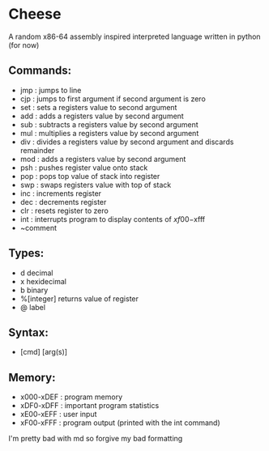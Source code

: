 # Cheese
A random x86-64 assembly inspired interpreted language written in python (for now)

## Commands:

- jmp : jumps to line
- cjp : jumps to first argument if second argument is zero
- set : sets a registers value to second argument
- add : adds a registers value by second argument
- sub : subtracts a registers value by second argument
- mul : multiplies a registers value by second argument
- div : divides a registers value by second argument and discards remainder
- mod : adds a registers value by second argument
- psh : pushes register value onto stack
- pop : pops top value of stack into register
- swp : swaps registers value with top of stack
- inc : increments register
- dec : decrements register
- clr : resets register to zero
- int : interrupts program to display contents of $xf00-$xfff
- ~comment

## Types:

- d decimal
- x hexidecimal
- b binary
- %[integer] returns value of register
- @ label

## Syntax:

- [cmd] [arg(s)]

## Memory:
- x000-xDEF : program memory
- xDF0-xDFF : important program statistics
- xE00-xEFF : user input
- xF00-xFFF : program output (printed with the int command)

I'm pretty bad with md so forgive my bad formatting
